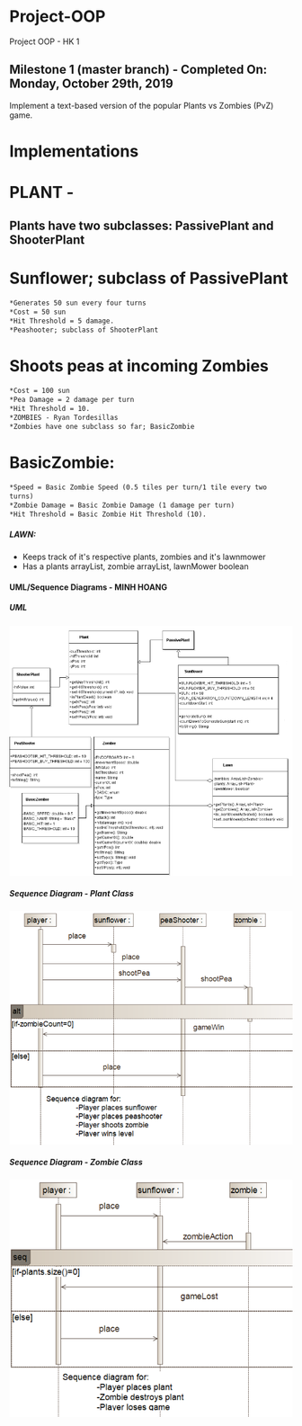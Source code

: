 # Project-OOP
Project OOP - HK 1
## Milestone 1 (master branch) - Completed On: Monday, October 29th, 2019
Implement a text-based version of the popular Plants vs Zombies (PvZ) game.
# Implementations
# PLANT - 
## Plants have two subclasses: PassivePlant and ShooterPlant

# Sunflower; subclass of PassivePlant

    *Generates 50 sun every four turns
    *Cost = 50 sun
    *Hit Threshold = 5 damage.
    *Peashooter; subclass of ShooterPlant

# Shoots peas at incoming Zombies
    *Cost = 100 sun
    *Pea Damage = 2 damage per turn
    *Hit Threshold = 10.
    *ZOMBIES - Ryan Tordesillas
    *Zombies have one subclass so far; BasicZombie

# BasicZombie:

    *Speed = Basic Zombie Speed (0.5 tiles per turn/1 tile every two turns)
    *Zombie Damage = Basic Zombie Damage (1 damage per turn)
    *Hit Threshold = Basic Zombie Hit Threshold (10).
 
##### LAWN:
  - Keeps track of it's respective plants, zombies and it's lawnmower
  - Has a plants arrayList, zombie arrayList, lawnMower boolean
#### UML/Sequence Diagrams - MINH HOANG
##### UML 
![alt text](https://github.com/dominhhoang4299/Diagrams/blob/master/UML-Class-M1.PNG) 

##### Sequence Diagram - Plant Class
![alt text](https://github.com/dominhhoang4299/Diagrams/blob/master/PlantClass.PNG) 

##### Sequence Diagram - Zombie Class
![alt text](https://github.com/dominhhoang4299/Diagrams/blob/master/ZombieClass.PNG) 
